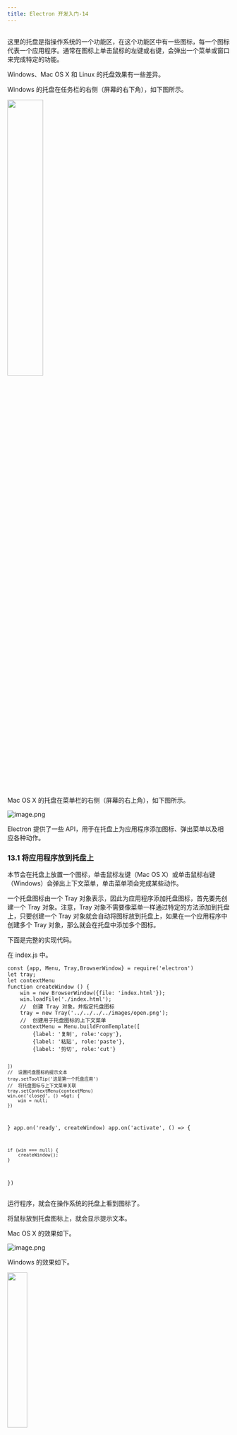 ```yaml
---
title: Electron 开发入门-14
---
```

<article id="topicContainer" class="column_content"><h2 class="topic_title"></h2><div><p>这里的托盘是指操作系统的一个功能区，在这个功能区中有一些图标，每一个图标代表一个应用程序。通常在图标上单击鼠标的左键或右键，会弹出一个菜单或窗口来完成特定的功能。</p>
<p>Windows、Mac OS X 和 Linux 的托盘效果有一些差异。</p>
<p>Windows 的托盘在任务栏的右侧（屏幕的右下角），如下图所示。</p>
<p><img src="https://images.gitbook.cn/151af970-85cd-11e9-ab9a-9920e00ff74f"  width = "40%" /></p>
<p>Mac OS X 的托盘在菜单栏的右侧（屏幕的右上角），如下图所示。</p>
<p><img src="https://images.gitbook.cn/1cb69b30-85cd-11e9-81a6-9daf6c4211c3" alt="image.png" /></p>
<p>Electron 提供了一些 API，用于在托盘上为应用程序添加图标、弹出菜单以及相应各种动作。</p>
<h3 id="131">13.1 将应用程序放到托盘上</h3>
<p>本节会在托盘上放置一个图标，单击鼠标左键（Mac OS X）或单击鼠标右键（Windows）会弹出上下文菜单，单击菜单项会完成某些动作。</p>
<p>一个托盘图标由一个 Tray 对象表示，因此为应用程序添加托盘图标，首先要先创建一个 Tray 对象。注意，Tray 对象不需要像菜单一样通过特定的方法添加到托盘上，只要创建一个 Tray 对象就会自动将图标放到托盘上，如果在一个应用程序中创建多个 Tray 对象，那么就会在托盘中添加多个图标。</p>
<p>下面是完整的实现代码。</p>
<p>在 index.js 中。</p>
<pre><code>const {app, Menu, Tray,BrowserWindow} = require('electron')
let tray;
let contextMenu
function createWindow () {
    win = new BrowserWindow({file: 'index.html'});
    win.loadFile('./index.html');
    //  创建 Tray 对象，并指定托盘图标
    tray = new Tray('../../../../images/open.png');
    //  创建用于托盘图标的上下文菜单
    contextMenu = Menu.buildFromTemplate([
        {label: '复制', role:'copy'},
        {label: '粘贴', role:'paste'},
        {label: '剪切', role:'cut'}

    ])
    //  设置托盘图标的提示文本
    tray.setToolTip('这是第一个托盘应用')
    //  将托盘图标与上下文菜单关联
    tray.setContextMenu(contextMenu)
    win.on('closed', () =&gt; {
        win = null;
    })

}
app.on('ready', createWindow)
app.on('activate', () =&gt; {

    if (win === null) {
        createWindow();
    }
})
</code></pre>
<p>运行程序，就会在操作系统的托盘上看到图标了。</p>
<p>将鼠标放到托盘图标上，就会显示提示文本。</p>
<p>Mac OS X 的效果如下。</p>
<p><img src="https://images.gitbook.cn/26690f00-85cd-11e9-a5e6-a91b238af86c" alt="image.png" /></p>
<p>Windows 的效果如下。</p>
<p><img src="https://images.gitbook.cn/2dd870a0-85cd-11e9-843e-877d6cbaa416"  width = "30%" /></p>
<p>在应用程序的主窗口上有一个文本输入框，读者可以在文本输入框中输入一些文本，然后测试“复制”、“粘贴”等功能。</p>
<p>在 index.html 中。</p>
<pre><code>&lt;!DOCTYPE html&gt;
&lt;html&gt;
&lt;head&gt;
  &lt;!--  指定页面编码格式  --&gt;
  &lt;meta charset="UTF-8"&gt;
  &lt;!--  指定页头信息 --&gt;
  &lt;title&gt;简单的托盘&lt;/title&gt;

&lt;/head&gt;

&lt;body&gt;
&lt;textarea style="width:300px;height:200px"&gt;&lt;/textarea&gt;

&lt;/body&gt;
&lt;/html&gt;
</code></pre>
<p>运行程序，在 Mac OS X 下用鼠标左键单击托盘图标，会显示如下图的菜单。</p>
<p><img src="https://images.gitbook.cn/368bc3f0-85cd-11e9-9135-e1ca2ddb14b3"  width = "40%" /></p>
<p>不过在 Windows 下，使用 role 设置菜单项的预定功能不起作用（作为应用菜单可以），因此如果将上下文菜单作为托盘图标的菜单，应该尽量使用 click 属性设置单击事件函数，下面的代码为上下文菜单的“关闭”菜单项设置了单击事件函数，并在函数中调用 win.close 函数关闭了当前应用程序。</p>
<pre><code>    contextMenu = Menu.buildFromTemplate([
        {label: '复制', role:'copy'},
        {label: '粘贴', role:'paste'},
        {label: '剪切', role:'cut'},
        {label: '关闭', role:'close',click:()=&gt;{win.close()}}
    ])
</code></pre>
<blockquote>
  <p>注意：系统并不会压缩托盘图标的尺寸，因此在设置托盘图标时，应该选择适当尺寸的图像文件，通常是16 × 16 大小。</p>
</blockquote>
<h3 id="132">13.2 托盘事件</h3>
<p>我们会发现，在 Mac OS X 的托盘图标是单击鼠标左键弹出上下文菜单，而有一些托盘图标是单击右键弹出上下文菜单，这是怎么回事呢？</p>
<p>其实用 Electron 添加的托盘图标在 Mac OS X 默认是单击鼠标左键弹出上下文菜单，在 Windows 是单击鼠标右键弹出上下文菜单，不过这个默认行为可以通过托盘事件修改。Tray 有一个 right-click 事件，该事件在鼠标右键单击托盘图标时触发，可以在该事件中调用 popUpContextMenu 方法弹出上下文菜单，代码如下。</p>
<pre><code>    tray.on('right-click', (event) =&gt;{
       tray.popUpContextMenu(contextMenu);
    });
</code></pre>
<p>下面的代码演示了 Tray 中主要事件的使用方法。</p>
<ul>
<li>event.js</li>
</ul>
<pre><code>const remote= require('electron').remote;
const Menu =  remote.Menu;
const Tray = remote.Tray;
let tray;
let contextMenu
//  添加托盘图标
function onClick_AddTray()  {
    if(tray != undefined) {
        return
    }
    tray = new Tray('../../../../images/open.png');
    var win = remote.getCurrentWindow();
    contextMenu = Menu.buildFromTemplate([
        {label: '复制', role:'copy'},
        {label: '粘贴', role:'paste'},
        {label: '剪切', role:'cut'},
        {label: '关闭', role:'close',click:()=&gt;{win.close()}}

    ])
   /*
         为托盘图标添加鼠标右键单击事件，在该事件中，如果按住 shift 键，再单击鼠标右键，会弹出一个窗口，否则会弹出上下文菜单。

         如果为托盘图标绑定了上下文菜单，在 Windows 下不会响应该事件，这是因为 Windows 下是单击鼠标右键显示上下文菜单的，正好和这个 right-click 事件冲突。

event 参数包括下面的属性，表明当前是否按了对应的键。
1. altKey：Alt 键
2. shiftKey：Shift 键
3. ctrlKey：Ctrl 键
4. metaKey：Meta 键，在 Mac OS X 下是 Command 键，在 Windows 下是窗口键（开始菜单键）
   */
    tray.on('right-click', (event) =&gt;{
        textarea.value += '\r\n' + 'right-click';
        if(event.shiftKey) {
            window.open('https://geekori.com','right-click','width=300,height=200')
        } else  {
            //  单击鼠标右键弹出上下文菜单
            tray.popUpContextMenu(contextMenu);
        }
    });
   /*
           为托盘图标添加鼠标单击事件，在该事件中，如果按住 shift 键，再单击鼠标左键或右键，会弹出一个窗口，否则会弹出上下文菜单。
           如果将上下文菜单与托盘图标绑定，在 Mac OS X 下，单击鼠标左键不会触发该事件，这是由于 Mac OS X 下是单击鼠标左键弹出上下文菜单，与这个事件冲突
   */
    tray.on('click', (event) =&gt;{
        textarea.value += '\r\n' + 'click';
        if(event.shiftKey) {
            window.open('https://geekori.com','click','width=300,height=200')
        } else  {
            //  单击鼠标右键弹出上下文菜单
            tray.popUpContextMenu(contextMenu);
        }
    });
   /*
     当任何东西拖动到托盘图标上时触发，读者可以从 word 中拖动文本到托盘图标上观察效果

Only Mac OS X
  */
    tray.on('drop',()=&gt;{
        textarea.value += '\r\n' + 'drop';

    });
   /*
     当文件拖动到托盘图标上时会触发，files 参数是 String 类型数组，表示拖动到托盘图标上的文件名列表

Only Mac OS X
  */
    tray.on('drop-files',(event,files)=&gt;{
        textarea.value += '\r\n' + 'drop-files';
        //  输出所有拖动到托盘图标上的文件路径
        for(var i = 0; i &lt; files.length;i++) {
            textarea.value += files[i] + '\r\n';
        }
    });
   /*
     当文本拖动到托盘图标上时会触发，text 参数是 String 类型，表示拖动到托盘图标上的文本

Only Mac OS X
  */
    tray.on('drop-files',(event,files)=&gt;{
        textarea.value += '\r\n' + 'drop-files';
        for(var i = 0; i &lt; files.length;i++) {
            textarea.value += files[i] + '\r\n';
        }
    });    
    tray.setToolTip('托盘事件')
    tray.setContextMenu(contextMenu)


}
</code></pre>
<ul>
<li>index.html</li>
</ul>
<pre><code>&lt;!DOCTYPE html&gt;
&lt;html&gt;
&lt;head&gt;
  &lt;!--  指定页面编码格式  --&gt;
  &lt;meta charset="UTF-8"&gt;
  &lt;!--  指定页头信息 --&gt;
  &lt;title&gt;托盘事件&lt;/title&gt;
  &lt;script src="event.js"&gt;&lt;/script&gt;
&lt;/head&gt;

&lt;body&gt;
&lt;textarea id="textarea" style="width:600px;height:200px"&gt;&lt;/textarea&gt;
&lt;p/&gt;
&lt;button onclick="onClick_AddTray()"&gt;添加托盘图标&lt;/button&gt;

&lt;/body&gt;
&lt;/html&gt;
</code></pre>
<p>读者可以加多个文件和文本一起拖动到托盘图标上，拖动的过程如下图所示。</p>
<p><img src="https://images.gitbook.cn/440c56c0-85cd-11e9-aed1-97e9ec2b2d71"  width = "50%" /></p>
<p>拖动后，在程序的文本输入框中会显示如下图的文本和文件名。</p>
<p><img src="https://images.gitbook.cn/4bcd5ad0-85cd-11e9-bfb1-c79235441455"  width = "60%" /></p>
<h3 id="133">13.3 托盘方法</h3>
<p>Tray 类提供了多个方法用来控制托盘图标，如设置托盘图标、设置托盘文本、移除托盘图标等。本节将会介绍与托盘相关的一些方法。</p>
<ul>
<li>index.html</li>
</ul>
<pre><code>&lt;!DOCTYPE html&gt;
&lt;html&gt;
&lt;head&gt;
  &lt;!--  指定页面编码格式  --&gt;
  &lt;meta charset="UTF-8"&gt;
  &lt;!--  指定页头信息 --&gt;
  &lt;title&gt;托盘方法&lt;/title&gt;
  &lt;script src="event.js"&gt;&lt;/script&gt;
&lt;/head&gt;

&lt;body&gt;

&lt;button onclick="onClick_AddTray()"&gt;添加托盘图标&lt;/button&gt;
&lt;p/&gt;
&lt;button onclick="onClick_SetImage()"&gt;设置托盘图标&lt;/button&gt;
&lt;p/&gt;
&lt;button onclick="onClick_SetTitle()"&gt;设置托盘标题&lt;/button&gt;
&lt;p/&gt;
&lt;button onclick="onClick_SetPressedImage()"&gt;设置托盘按下图标&lt;/button&gt;
&lt;p/&gt;
&lt;button onclick="onClick_SetTooltip()"&gt;设置托盘提示文本&lt;/button&gt;
&lt;p/&gt;
&lt;button onclick="onClick_RemoveTray()"&gt;移除托盘图标&lt;/button&gt;
&lt;/body&gt;
&lt;/html&gt;
</code></pre>
<ul>
<li>event.js</li>
</ul>
<pre><code>const remote= require('electron').remote;
const Menu =  remote.Menu;
const Tray = remote.Tray;
var tray;
var contextMenu

function onClick_AddTray()  {
    if(tray != undefined  ) {
        return
    }
    tray = new Tray('../../../../images/open.png');
    var win = remote.getCurrentWindow();
    contextMenu = Menu.buildFromTemplate([
        {label: '复制', role:'copy'},
        {label: '粘贴', role:'paste'},
        {label: '剪切', role:'cut'},
        {label: '关闭', role:'close',click:()=&gt;{win.close()}}

    ])

    tray.setToolTip('托盘事件')
    tray.setContextMenu(contextMenu)
}
//  设置托盘图像
function  onClick_SetImage() {
    if(tray != undefined) {
        tray.setImage('../../../../images/note1.png')
    }
}
//  设置托盘标题（仅适用于Mac OS X）
function onClick_SetTitle() {
    if(tray != undefined) {
        tray.setTitle('hello world')
    }
}
//  设置托盘按下显示的图标（仅适用于Mac OS X）
function onClick_SetPressedImage() {
    if(tray != undefined) {
        tray.setPressedImage('../../../../images/open.png')
    }
}
//  设置托盘提示文本
function onClick_SetTooltip() {
    if(tray != undefined) {
        tray.setToolTip('This is a tray')
    }
}
//  移除托盘
function onClick_RemoveTray()  {
    if(tray != undefined) {
        tray.destroy();
        tray = undefined;   //  应该将tray设为undefined，否则无法再创建托盘对象
    }
}
</code></pre>
<p>其中托盘标题和托盘图标按下图像仅适用于 Mac OS X 系统，托盘标题的效果如下图所示。</p>
<p><img src="https://images.gitbook.cn/541ff080-85cd-11e9-8db3-615203e2a7bd" alt="image.png" /></p>
<h3 id="134windows">13.4 显示气泡消息（Windows）</h3>
<p>在 Windows 下，还可以使用 displayBalloon 方法显示托盘气泡消息，效果如下图所示。</p>
<p><img src="https://images.gitbook.cn/7b588720-85cd-11e9-95d3-5917077eb2ce"  width = "50%" /></p>
<p>气泡消息包括标题、内容和图标，完整的实现代码如下。</p>
<ul>
<li>index.html</li>
</ul>
<pre><code>&lt;!DOCTYPE html&gt;
&lt;html&gt;
&lt;head&gt;
  &lt;!--  指定页面编码格式  --&gt;
  &lt;meta charset="UTF-8"&gt;
  &lt;!--  指定页头信息 --&gt;
  &lt;title&gt;显示气泡消息&lt;/title&gt;
  &lt;script src="event.js"&gt;&lt;/script&gt;
&lt;/head&gt;

&lt;body&gt;
&lt;textarea id="log" style="width:300px;height:200px"&gt;&lt;/textarea&gt;
&lt;p/&gt;
&lt;button onclick="onClick_AddTray()"&gt;添加托盘图标&lt;/button&gt;
&lt;p/&gt;
&lt;button onclick="onClick_DisplayBalloon()"&gt;显示气泡消息&lt;/button&gt;

&lt;/body&gt;
&lt;/html&gt;
</code></pre>
<ul>
<li>event.js</li>
</ul>
<pre><code>const remote= require('electron').remote;
const Menu =  remote.Menu;
const Tray = remote.Tray;
var tray;
var contextMenu

function onClick_AddTray()  {
    if(tray != undefined  ) {
        return
    }
    tray = new Tray('../../../../images/open.png');
    var win = remote.getCurrentWindow();
    contextMenu = Menu.buildFromTemplate([
        {label: '复制', role:'copy'},
        {label: '粘贴', role:'paste'},
        {label: '剪切', role:'cut'},
        {label: '关闭', role:'close',click:()=&gt;{win.close()}}

    ])
   //  添加气泡消息显示事件
    tray.on('balloon-show',()=&gt;{
        log.value += 'balloon-show\r\n';
    });
    //  添加气泡消息单击事件
    tray.on('balloon-click',()=&gt;{
        log.value += 'balloon-click\r\n';
    });
    //  添加气泡消息关闭事件
    tray.on('balloon-closed',()=&gt;{
        log.value += 'balloon-closed\r\n';
    });
    tray.setToolTip('托盘事件')
    tray.setContextMenu(contextMenu)

}
function onClick_DisplayBalloon() {
    if(tray != undefined) {
        //  显示气泡消息
        tray.displayBalloon({title:'有消息了',icon:'../../../../images/note.png',content:'软件有更新了，\r\n赶快下载啊'})
    }
}
</code></pre>
<p>气泡消息包含如下 3 个事件：</p>
<ul>
<li>balloon-show，当气泡消息显示时触发；</li>
<li>balloon-click，当单击气泡消息时触发；</li>
<li>balloon-closed，当气泡消息关闭时触发。</li>
</ul>
<p>其中 balloon-click 和 balloon-closed 是互斥的，也就是说，单击气泡消息后，气泡消息会立刻关闭，在这种情况下，并不会触发 balloon-closed 事件。因此 balloon-closed 事件只有当气泡消息自己关闭后才会触发，气泡消息在显示几秒后会自动关闭。</p>
<h3 id="">答疑与交流</h3>
<p>为了让订阅课程的读者更快更好地掌握课程的重要知识点，我们为每个课程配备了课程学习答疑群服务，邀请作者定期答疑，尽可能保障大家学习效果。同时帮助大家克服学习拖延问题！</p>
<p>请添加小助手伽利略微信 GitChatty6，并将支付截图发给她，小助手会拉你进课程学习群。</p></div></article>